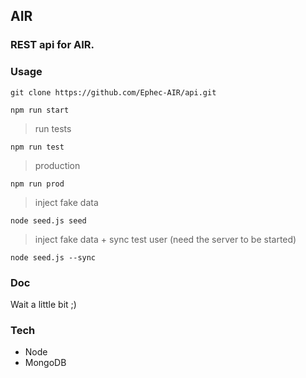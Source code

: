 ## AIR
### REST api for AIR. 

### Usage
```
git clone https://github.com/Ephec-AIR/api.git
```

```
npm run start
```

> run tests
```
npm run test
```

> production
```
npm run prod
```

> inject fake data
```
node seed.js seed
```

> inject fake data + sync test user (need the server to be started)
```
node seed.js --sync
```

### Doc
Wait a little bit ;)

### Tech
- Node
- MongoDB
